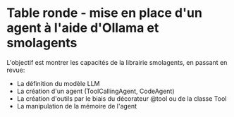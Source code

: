 # Table ronde - mise en place d'un agent à l'aide d'Ollama et smolagents

L'objectif est montrer les capacités de la librairie smolagents, en passant en revue:
- La définition du modèle LLM
- La création d'un agent (ToolCallingAgent, CodeAgent)
- La création d'outils par le biais du décorateur @tool ou de la classe Tool
- La manipulation de la mémoire de l'agent

